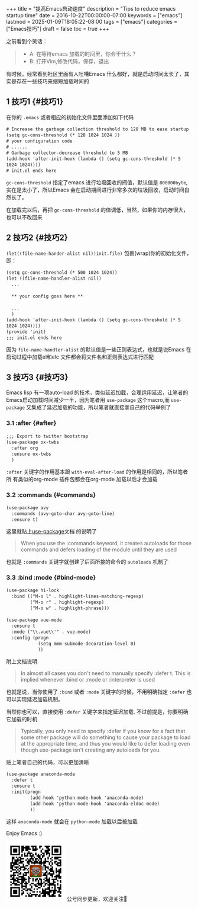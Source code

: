 +++
title = "提高Emacs启动速度"
description = "Tips to reduce emacs startup time"
date = 2016-10-22T00:00:00-07:00
keywords = ["emacs"]
lastmod = 2025-01-09T18:05:22-08:00
tags = ["emacs"]
categories = ["Emacs技巧"]
draft = false
toc = true
+++

之前看到个笑话：

> -   A: 在等待emacs 加载的时间里，你会干什么？
> -   B: 打开Vim,修改代码，保存，退出

有时候，经常看到社区里面有人吐嘈Emacs 什么都好，就是启动时间太长了，其实是存在一些技巧来缩短加载时间的


## <span class="section-num">1</span> 技巧1 {#技巧1}

在你的 `.emacs` 或者相应的初始化文件里面添加如下代码

```emacs-lisp
# Increase the garbage collection threshold to 128 MB to ease startup
(setq gc-cons-threshold (* 128 1024 1024 ))
# your configuration code
# ......
# Garbage collector-decrease threshold to 5 MB
(add-hook 'after-init-hook (lambda () (setq gc-cons-threshold (* 5 1024 1024))))
# init.el ends here
```

`gc-cons-threshold` 指定了emacs 进行垃圾回收的阀值，默认值是 `800000byte`,实在是太小了，所以Emacs 会在启动期间进行非常多次的垃圾回收，启动时间自然长了。

在加载完以后，再把 `gc-cons-threshold` 的值调低，当然，如果你的内存很大，也可以不改回来


## <span class="section-num">2</span> 技巧2 {#技巧2}

`(let((file-name-hander-alist nil))init.file)` 包裹(wrap)你的初始化文件，即：

```emacs-lisp
(setq gc-cons-threshold (* 500 1024 1024))
(let ((file-name-handler-alist nil))
  ...

  ** your config goes here **

  ...
  )
(add-hook 'after-init-hook (lambda () (setq gc-cons-threshold (* 5 1024 1024))))
(provide 'init)
;;; init.el ends here
```

因为 `file-name-handler-alist` 的默认值是一些正则表达式，也就是说Emacs 在启动过程中加载el和elc 文件都会将文件名和正则表达式进行匹配


## <span class="section-num">3</span> 技巧3 {#技巧3}

Emacs lisp 有一项auto-load 的技术，类似延迟加载，合理运用延迟，让笔者的Emacs启动加载时间减少一半，因为笔者用 `use-package` 这个macro,而 `use-package` 又集成了延迟加载的功能，所以笔者就直接拿自己的代码举例了


### <span class="section-num">3.1</span> :after {#after}

```emacs-lisp
;;; Export to twitter bootstrap
(use-package ox-twbs
  :after org
  :ensure ox-twbs
  )
```

`:after` 关键字的作用基本跟 `with-eval-after-load` 的作用是相同的，所以笔者所
有类似的org-mode 插件包都会在org-mode 加载以后才会加载


### <span class="section-num">3.2</span> :commands {#commands}

```emacs-lisp
(use-package avy
  :commands (avy-goto-char avy-goto-line)
  :ensure t)
```

这里就贴上[use-package](https://github.com/jwiegley/use-package)文档 的说明了

> When you use the :commands keyword, it creates autoloads for those commands
> and defers loading of the module until they are used

也就是 `:commands` 关键字就创建了后面所接的命令的 `autoloads` 机制了


### <span class="section-num">3.3</span> :bind :mode {#bind-mode}

```emacs-lisp
(use-package hi-lock
  :bind (("M-o l" . highlight-lines-matching-regexp)
         ("M-o r" . highlight-regexp)
         ("M-o w" . highlight-phrase)))

(use-package vue-mode
  :ensure t
  :mode ("\\.vue\\'" . vue-mode)
  :config (progn
            (setq mmm-submode-decoration-level 0)
            ))
```

附上文档说明

> In almost all cases you don't need to manually specify :defer t. This is implied
> whenever :bind or :mode or :interpreter is used

也就是说，当你使用了 `:bind` 或者 `:mode` 关键字的时候，不用明确指定 `:defer` 也可以实现延迟加载机制。

当然你也可以，直接使用 `:defer` 关键字来指定延迟加载. 不过前提是，你要明确它加载的时机

> Typically, you only need to specify :defer if you know for a fact that some
> other package will do something to cause your package to load at the appropriate
> time, and thus you would like to defer loading even though use-package isn't
> creating any autoloads for you.

贴上笔者自己的代码，可以更加清晰

```emacs-lisp
(use-package anaconda-mode
  :defer t
  :ensure t
  :init(progn
         (add-hook 'python-mode-hook 'anaconda-mode)
         (add-hook 'python-mode-hook 'anaconda-eldoc-mode)
         ))
```

这样 `anaconda-mode` 就会在 `python-mode` 加载以后被加载

Enjoy Emacs :)

<div center class="qr-container">
<img src="/ox-hugo/qrcode_gh_e06d750e626f_1.jpg" alt="qrcode_gh_e06d750e626f_1.jpg" width="160px" height="160px" center="t" class="qr-container" />
公号同步更新，欢迎关注👻
</div>

